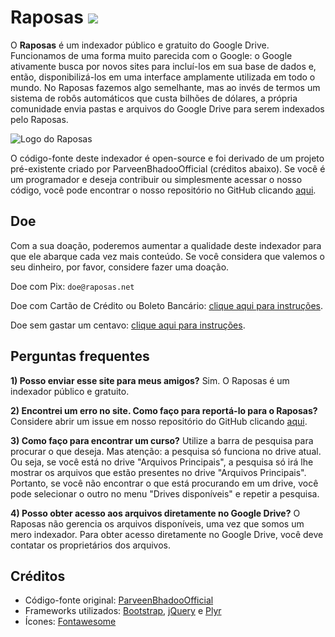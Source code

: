 # Raposas [![](https://data.jsdelivr.com/v1/package/gh/neelygenet/raposas/badge)](https://www.jsdelivr.com/package/gh/neelygenet/raposas)
O **Raposas** é um indexador público e gratuito do Google Drive. Funcionamos de uma forma muito parecida com o Google: o Google ativamente busca por novos sites para incluí-los em sua base de dados e, então, disponibilizá-los em uma interface amplamente utilizada em todo o mundo. No Raposas fazemos algo semelhante, mas ao invés de termos um sistema de robôs automáticos que custa bilhões de dólares, a própria comunidade envia pastas e arquivos do Google Drive para serem indexados pelo Raposas.

![Logo do Raposas](https://cdn.jsdelivr.net/gh/neelygenet/raposas@v1.1.0/images/logo.png)

O código-fonte deste indexador é open-source e foi derivado de um projeto pré-existente criado por ParveenBhadooOfficial (créditos abaixo). Se você é um programador e deseja contribuir ou simplesmente acessar o nosso código, você pode encontrar o nosso repositório no GitHub clicando [aqui](https://github.com/neelygenet/raposas).

## Doe

Com a sua doação, poderemos aumentar a qualidade deste indexador para que ele abarque cada vez mais conteúdo. Se você considera que valemos o seu dinheiro, por favor, considere fazer uma doação.

Doe com Pix: `doe@raposas.net`

Doe com Cartão de Crédito ou Boleto Bancário: [clique aqui para instruções](https://blog.raposas.net/p/doe-com-mercado-pago.html).

Doe sem gastar um centavo: [clique aqui para instruções](https://blog.raposas.net/p/doe-sem-gastar-um-centavo.html).

## Perguntas frequentes

**1) Posso enviar esse site para meus amigos?** Sim. O Raposas é um indexador público e gratuito.

**2) Encontrei um erro no site. Como faço para reportá-lo para o Raposas?** Considere abrir um issue em nosso repositório do GitHub clicando [aqui](https://github.com/neelygenet/raposas/issues).

**3) Como faço para encontrar um curso?** Utilize a barra de pesquisa para procurar o que deseja. Mas atenção: a pesquisa só funciona no drive atual. Ou seja, se você está no drive "Arquivos Principais", a pesquisa só irá lhe mostrar os arquivos que estão presentes no drive "Arquivos Principais". Portanto, se você não encontrar o que está procurando em um drive, você pode selecionar o outro no menu "Drives disponíveis" e repetir a pesquisa.

**4) Posso obter acesso aos arquivos diretamente no Google Drive?** O Raposas não gerencia os arquivos disponíveis, uma vez que somos um mero indexador. Para obter acesso diretamente no Google Drive, você deve contatar os proprietários dos arquivos.

## Créditos

* Código-fonte original: [ParveenBhadooOfficial](https://github.com/ParveenBhadooOfficial/Google-Drive-Index)
* Frameworks utilizados: [Bootstrap](https://getbootstrap.com), [jQuery](https://jquery.com/) e [Plyr](https://plyr.io)
* Ícones: [Fontawesome](https://fontawesome.com/)

